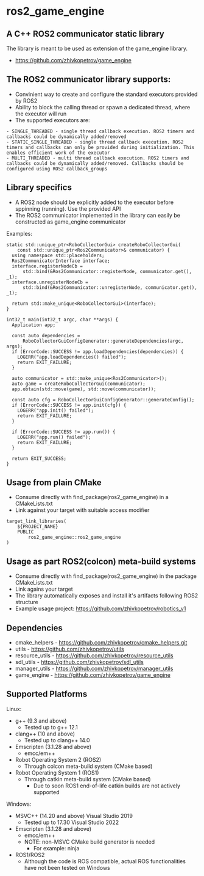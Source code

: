 # ros2_game_engine

## A C++ ROS2 communicator static library
The library is meant to be used as extension of the game_engine library.
- https://github.com/zhivkopetrov/game_engine

## The ROS2 communicator library supports:
- Convinient way to create and configure the standard executors provided by ROS2
- Ability to block the calling thread or spawn a dedicated thread, where the executor will run
- The supported executors are:
```
- SINGLE_THREADED - single thread callback execution. ROS2 timers and callbacks could be dynamically added/removed
- STATIC_SINGLE_THREADED - single thread callback execution. ROS2 timers and callbacks can only be provided during initialization. This enables efficient work of the executor
- MULTI_THREADED - multi thread callback execution. ROS2 timers and callbacks could be dynamically added/removed. Callbacks should be configured using ROS2 callback_groups
```

## Library specifics
- A ROS2 node should be explicitly added to the executor before sppinning (running). Use the provided API
- The ROS2 communicator implemented in the library can easily be constructed as game_engine communicator

Examples:
```
static std::unique_ptr<RoboCollectorGui> createRoboCollectorGui(
    const std::unique_ptr<Ros2Communicator>& communicator) {
  using namespace std::placeholders;
  Ros2CommunicatorInterface interface;
  interface.registerNodeCb =
      std::bind(&Ros2Communicator::registerNode, communicator.get(), _1);
  interface.unregisterNodeCb =
      std::bind(&Ros2Communicator::unregisterNode, communicator.get(), _1);

  return std::make_unique<RoboCollectorGui>(interface);
}

int32_t main(int32_t argc, char **args) {
  Application app;

  const auto dependencies =
      RoboCollectorGuiConfigGenerator::generateDependencies(argc, args);
  if (ErrorCode::SUCCESS != app.loadDependencies(dependencies)) {
    LOGERR("app.loadDependencies() failed");
    return EXIT_FAILURE;
  }

  auto communicator = std::make_unique<Ros2Communicator>();
  auto game = createRoboCollectorGui(communicator);
  app.obtain(std::move(game), std::move(communicator));

  const auto cfg = RoboCollectorGuiConfigGenerator::generateConfig();
  if (ErrorCode::SUCCESS != app.init(cfg)) {
    LOGERR("app.init() failed");
    return EXIT_FAILURE;
  }

  if (ErrorCode::SUCCESS != app.run()) {
    LOGERR("app.run() failed");
    return EXIT_FAILURE;
  }

  return EXIT_SUCCESS;
}
```

## Usage from plain CMake
- Consume directly with find_package(ros2_game_engine) in a CMakeLists.txt
- Link against your target with suitable access modifier
```
target_link_libraries(
    ${PROJECT_NAME} 
    PUBLIC
        ros2_game_engine::ros2_game_engine
)
```

## Usage as part ROS2(colcon) meta-build systems
- Consume directly with find_package(ros2_game_engine) in the package CMakeLists.txt
- Link agains your target
- The library automatically exposes and install it's artifacts following ROS2 structure
- Example usage project: https://github.com/zhivkopetrov/robotics_v1

## Dependencies
- cmake_helpers - https://github.com/zhivkopetrov/cmake_helpers.git
- utils - https://github.com/zhivkopetrov/utils
- resource_utils - https://github.com/zhivkopetrov/resource_utils
- sdl_utils - https://github.com/zhivkopetrov/sdl_utils
- manager_utils - https://github.com/zhivkopetrov/manager_utils
- game_engine - https://github.com/zhivkopetrov/game_engine

## Supported Platforms
Linux:
  - g++ (9.3 and above)
    - Tested up to g++ 12.1
  - clang++ (10 and above)
    - Tested up to clang++ 14.0
  - Emscripten (3.1.28 and above)
    - emcc/em++
  - Robot Operating System 2 (ROS2)
    - Through colcon meta-build system (CMake based)
  - Robot Operating System 1 (ROS1)
    - Through catkin meta-build system (CMake based)
      - Due to soon ROS1 end-of-life catkin builds are not actively supported

Windows:
  - MSVC++ (14.20 and above) Visual Studio 2019
    - Tested up to 17.30 Visual Studio 2022
  - Emscripten (3.1.28 and above)
    - emcc/em++
    - NOTE: non-MSVC CMake build generator is needed
      - For example: ninja
  - ROS1/ROS2
    - Although the code is ROS compatible, actual ROS functionalities have not been tested on Windows